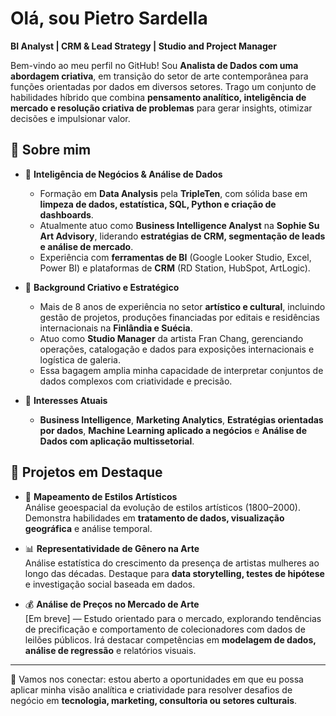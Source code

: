 # Olá, sou Pietro Sardella  
**BI Analyst | CRM & Lead Strategy | Studio and Project Manager**

Bem-vindo ao meu perfil no GitHub! Sou **Analista de Dados com uma abordagem criativa**, em transição do setor de arte contemporânea para funções orientadas por dados em diversos setores. Trago um conjunto de habilidades híbrido que combina **pensamento analítico, inteligência de mercado e resolução criativa de problemas** para gerar insights, otimizar decisões e impulsionar valor.

## 🔎 Sobre mim

- 🎯 **Inteligência de Negócios & Análise de Dados**  
  - Formação em **Data Analysis** pela **TripleTen**, com sólida base em **limpeza de dados, estatística, SQL, Python e criação de dashboards**.  
  - Atualmente atuo como **Business Intelligence Analyst** na **Sophie Su Art Advisory**, liderando **estratégias de CRM, segmentação de leads e análise de mercado**.  
  - Experiência com **ferramentas de BI** (Google Looker Studio, Excel, Power BI) e plataformas de **CRM** (RD Station, HubSpot, ArtLogic).

- 🎨 **Background Criativo e Estratégico**  
  - Mais de 8 anos de experiência no setor **artístico e cultural**, incluindo gestão de projetos, produções financiadas por editais e residências internacionais na **Finlândia e Suécia**.  
  - Atuo como **Studio Manager** da artista Fran Chang, gerenciando operações, catalogação e dados para exposições internacionais e logística de galeria.  
  - Essa bagagem amplia minha capacidade de interpretar conjuntos de dados complexos com criatividade e precisão.

- 📌 **Interesses Atuais**  
  - **Business Intelligence**, **Marketing Analytics**, **Estratégias orientadas por dados**, **Machine Learning aplicado a negócios** e **Análise de Dados com aplicação multissetorial**.

## 🚀 Projetos em Destaque

- 📍 **Mapeamento de Estilos Artísticos**  
  Análise geoespacial da evolução de estilos artísticos (1800–2000). Demonstra habilidades em **tratamento de dados, visualização geográfica** e análise temporal.

- 📊 **Representatividade de Gênero na Arte**  
  Análise estatística do crescimento da presença de artistas mulheres ao longo das décadas. Destaque para **data storytelling, testes de hipótese** e investigação social baseada em dados.

- 💰 **Análise de Preços no Mercado de Arte**  
  [Em breve] — Estudo orientado para o mercado, explorando tendências de precificação e comportamento de colecionadores com dados de leilões públicos. Irá destacar competências em **modelagem de dados, análise de regressão** e relatórios visuais.

---

💼 Vamos nos conectar: estou aberto a oportunidades em que eu possa aplicar minha visão analítica e criatividade para resolver desafios de negócio em **tecnologia, marketing, consultoria ou setores culturais**.
